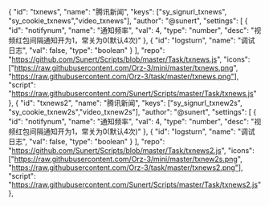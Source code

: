 {
      "id": "txnews",
      "name": "腾讯新闻",
      "keys": ["sy_signurl_txnews", "sy_cookie_txnews","video_txnews"],
      "author": "@sunert",
      "settings": [
        {
          "id": "notifynum",
          "name": "通知频率",
          "val": 4,
          "type": "number",
          "desc": "视频红包间隔通知开为1，常关为0(默认4次)"
        },
        {
          "id": "logsturn",
          "name": "调试日志",
          "val": false,
          "type": "boolean"
        }
      ],
       "repo": "https://github.com/Sunert/Scripts/blob/master/Task/txnews.js",
       "icons": ["https://raw.githubusercontent.com/Orz-3/mini/master/txnews.png", "https://raw.githubusercontent.com/Orz-3/task/master/txnews.png"],
       "script": "https://raw.githubusercontent.com/Sunert/Scripts/master/Task/txnews.js"
    },
{
      "id": "txnews2",
      "name": "腾讯新闻",
      "keys": ["sy_signurl_txnew2s", "sy_cookie_txnew2s","video_txnew2s"],
      "author": "@sunert",
      "settings": [
        {
          "id": "notifynum",
          "name": "通知频率",
          "val": 4,
          "type": "number",
          "desc": "视频红包间隔通知开为1，常关为0(默认4次)"
        },
        {
          "id": "logsturn",
          "name": "调试日志",
          "val": false,
          "type": "boolean"
        }
      ],
       "repo": "https://github.com/Sunert/Scripts/blob/master/Task/txnews2.js",
       "icons": ["https://raw.githubusercontent.com/Orz-3/mini/master/txnew2s.png", "https://raw.githubusercontent.com/Orz-3/task/master/txnews2.png"],
       "script": "https://raw.githubusercontent.com/Sunert/Scripts/master/Task/txnews2.js"
    },
